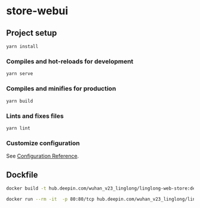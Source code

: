# store-webui

## Project setup
```
yarn install
```

### Compiles and hot-reloads for development
```
yarn serve
```

### Compiles and minifies for production
```
yarn build
```

### Lints and fixes files
```
yarn lint
```

### Customize configuration
See [Configuration Reference](https://cli.vuejs.org/config/).

## Dockfile

```bash
docker build -t hub.deepin.com/wuhan_v23_linglong/linglong-web-store:develop-snipe .
```

```bash
docker run --rm -it  -p 80:80/tcp hub.deepin.com/wuhan_v23_linglong/linglong-web-store:develop-snipe
```

